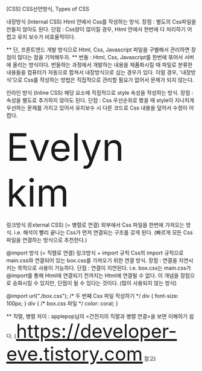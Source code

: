 [CSS] CSS선언방식, Types of CSS

내장방식 (Internal CSS)
Html 안에서 Css를 작성하는 방식.
장점 : 별도의 Css파일을 만들지 않아도 된다.
단점 : Css양이 많이질 경우, Html 안에서 한번에 다 처리하기 어렵고 유지 보수가 비효율적이다. 
<head>
    <meta charset="UTF-8">
    <meta http-equiv="X-UA-Compatible" content="IE=edge">
    <meta name="viewport" content="width=device-width, initial-scale=1.0">
    <title>Evelyn.kim</title>
    <link rel="stylesheet" href="./css/main.css">
    <script src="/js/main.js"></script>
    <style> <!-- Html 안에서 Css 작성하는 방법 -->
        div {
            text-decoration:underline;
        }
        a {
            font-size: 50px;
        }
    </style>
</head>
** 단, 프론트엔드 개발 방식으로 Html, Css, Javascript 파일을 구별해서 관리하면 장점이 많다는 점을 기억해두자. 
** 번들 : Html, Css, Javascript를 한번에 묶어서 서버에 올리는 방식이다. 
   번들하는 과정에서 개발하는 내용을 제품화시킬 때 파일로 분류한 내용들을 컴퓨터가 자동으로 합쳐서 내장방식으로 심는 경우가 있다. 
   이럴 경우, '내장방식'으로 Css를 작성하는 방법은 직접적으로 관리할 필요가 없어서 문제가 되지 않는다. 

인라인 방식 (Inline CSS)
해당 요소에 직접적으로 style 속성을 작성하는 방식.
장점 : 속성을 별도로 추가하지 않아도 된다.
단점 : Css 우선순위로 봤을 때 style이 지나치게 우선하는 문제를 가지고 있어서 유지보수 시 다른 코드로 Css 내용을 덮어서 수정이 어렵다.
<div style=font-size:100px;>Evelyn kim</div> <!-- 인라인 방식 -->

링크방식 (External CSS) (= 병렬로 연결)
외부에서 Css 파일을 한번에 가져오는 방식.
i.e. 해석이 빨리 끝나는 Css가 먼저 연결되는 구조를 갖게 된다. (빠르게 모든 Css파일을 연결하는 방식으로 추천한다.)
<meta charset="UTF-8">
<meta http-equiv="X-UA-Compatible" content="IE=edge">
<meta name="viewport" content="width=device-width, initial-scale=1.0">
<title>Evelyn.kim</title>
<link rel="stylesheet" href="./css/main.css"> <!-- 링크방식 -->
<script src="/js/main.js"></script>

@import 방식 (= 직렬로 연결)
링크방식 + import 규칙
Css의 import 규칙으로 main.css와 연결되어 있는 box.css를 가져오기 위한 연결 방식.
장점 : 연결을 지연시키는 목적으로 사용이 가능하다. 
단점 : 연결이 지연된다. 
i.e. box.css는 main.css가 @import를 통해 Html에 연결되기 전까지는 Html에 연결될 수 없다. 이 개념을 장점으로 승화시킬 수 있지만, 단점이 될 수 있다는 것이다. (많이 사용되지 않는 방식)

<link rel="stylesheet" href="./css/main.css"> <!-- 첫 번째 Css 파일 작성하기 -->
@import url("./box.css"); /* 두 번째 Css 파일 작성하기 */
div {
  font-size: 100px;
}
div {			/* box.css 파일 */
    color: coral;
}

** 직렬, 병렬 차이 : 
applepop님의 <건전지의 직렬과 병렬 연결>을 보면 이해하기 쉽다. (https://developer-eve.tistory.com 참고)
